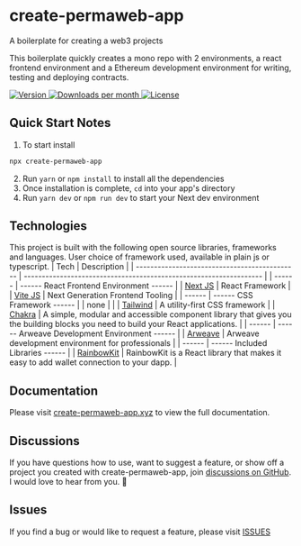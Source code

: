 # create-permaweb-app

A boilerplate for creating a web3 projects

This boilerplate quickly creates a mono repo with 2 environments, a react frontend environment and a Ethereum development environment for writing, testing and deploying contracts.

<p>
  <a href="https://www.npmjs.com/package/create-permaweb-app">
    <img src="https://img.shields.io/npm/v/create-permaweb-app" alt="Version">
  </a>
    <a href="https://www.npmjs.com/package/create-permaweb-app">
    <img src="https://img.shields.io/npm/dm/create-permaweb-app" alt="Downloads per month">
  </a>
  <a href="/LICENSE">
    <img src="https://img.shields.io/npm/l/create-permaweb-app" alt="License">
  </a>
</p>

## Quick Start Notes

1.  To start install

```bash
npx create-permaweb-app
```

2.  Run `yarn` or `npm install` to install all the dependencies
3.  Once installation is complete, `cd` into your app's directory
4.  Run `yarn dev` or `npm run dev` to start your Next dev environment

## Technologies

This project is built with the following open source libraries, frameworks and languages. User choice of framework used, available in plain js or typescript.
| Tech | Description |
| --------------------------------------------- | ------------------------------------------------------------------ |
| ------ | ------ React Frontend Environment ------ |
| [Next JS](https://nextjs.org/) | React Framework |
| [Vite JS](https://vitejs.dev/) | Next Generation Frontend Tooling |
| ------ | ------ CSS Framework ------ |
| none | |
| [Tailwind](https://tailwindcss.com/) | A utility-first CSS framework |
| [Chakra](https://chakra-ui.com/) | A simple, modular and accessible component library that gives you the building blocks you need to build your React applications. |
| ------ | ------ Arweave Development Environment ------ |
| [Arweave](#) | Arweave development environment for professionals |
| ------ | ------ Included Libraries ------ |
| [RainbowKit](https://www.rainbowkit.com/docs/introduction) | RainbowKit is a React library that makes it easy to add wallet connection to your dapp. |

## Documentation

Please visit [create-permaweb-app.xyz](https://create-permaweb-app.xyz) to view the full documentation.

## Discussions

If you have questions how to use, want to suggest a feature, or show off a project you created with create-permaweb-app, join [discussions on GitHub](https://github.com/ropats16/create-permaweb-app/discussions). I would love to hear from you. 🙂

## Issues

If you find a bug or would like to request a feature, please visit [ISSUES](https://github.com/ropats16/create-permaweb-app/issues)
